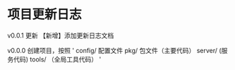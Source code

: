 # 项目更新日志

v0.0.1 更新
【新增】添加更新日志文档

v0.0.0
创建项目，按照
'
config/ 配置文件
pkg/ 包文件（主要代码）
server/ (服务代码)
tools/ （全局工具代码）
'
